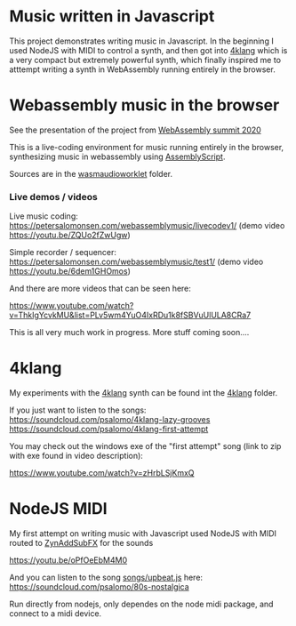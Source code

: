 Music written in Javascript
===========================

This project demonstrates writing music in Javascript. In the beginning I used NodeJS with MIDI to control a synth, and then got into [4klang](https://github.com/hzdgopher/4klang/) which is a very compact but extremely powerful synth, which finally inspired me to atttempt writing a synth in WebAssembly running entirely in the browser.

# Webassembly music in the browser

See the presentation of the project from [WebAssembly summit 2020](https://youtu.be/C8j_ieOm4vE)

This is a live-coding environment for music running entirely in the browser, synthesizing music in webassembly using [AssemblyScript](https://docs.assemblyscript.org/).

Sources are in the [wasmaudioworklet](wasmaudioworklet) folder.

### Live demos / videos

Live music coding:
https://petersalomonsen.com/webassemblymusic/livecodev1/ (demo video https://youtu.be/ZQUo2fZwUgw)

Simple recorder / sequencer:
https://petersalomonsen.com/webassemblymusic/test1/ (demo video https://youtu.be/6dem1GHOmos)

And there are more videos that can be seen here:

https://www.youtube.com/watch?v=ThkIgYcvkMU&list=PLv5wm4YuO4IxRDu1k8fSBVuUlULA8CRa7

This is all very much work in progress. More stuff coming soon....

# 4klang

My experiments with the [4klang](https://github.com/hzdgopher/4klang/) synth can be found int the [4klang](4klang) folder.

If you just want to listen to the songs:
https://soundcloud.com/psalomo/4klang-lazy-grooves
https://soundcloud.com/psalomo/4klang-first-attempt

You may check out the windows exe of the "first attempt" song (link to zip with exe found in video description):

https://www.youtube.com/watch?v=zHrbLSjKmxQ

# NodeJS MIDI

My first attempt on writing music with Javascript used NodeJS with MIDI routed to [ZynAddSubFX](http://zynaddsubfx.sourceforge.net/) for the sounds

https://youtu.be/oPfOeEbM4M0

And you can listen to the song [songs/upbeat.js](songs/upbeat.js) here: 
https://soundcloud.com/psalomo/80s-nostalgica

Run directly from nodejs, only dependes on the node midi package, and connect to a midi device.
